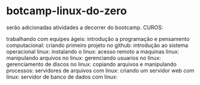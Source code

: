# botcamp-linux-do-zero
serão adicionadas atividades a decorrer do bootcamp.
	CUROS:

trabalhando com equipes ágeis:
introdução a programação e pensamento computacional:
criando primeiro projeto no github:
introdução ao sistema operacional linux:
instalando o linux:
acesso remoto a maquinas linux:
manipulando arquivos no linux:
gerenciando usuarios no linux:
gerenciamento de discos no linux:
copiando arquivos e manipulando processos:
servidores de arquivos com linux:
criando um servidor web com linux:
servidor de banco de dados com linux:
